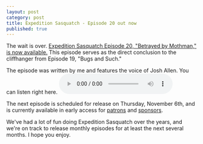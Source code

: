 ```yaml
---
layout: post
category: post
title: Expedition Sasquatch - Episode 20 out now
published: true
---
```

The wait is over. [Expedition Sasquatch Episode 20, "Betrayed by Mothman," is now available.](https://expeditionsasquatch.org/2025/10/02/squonk.html#887c10bf) This episode serves as the direct conclusion to the cliffhanger from Episode 19, "Bugs and Such."

The episode was written by me and features the voice of Josh Allen. You can listen right here.
<audio controls> <source src="https://expeditionsasquatch.org/episodes/Squonksupreme.mp3" type="audio/mpeg"> Your browser does not support the audio element. </audio>

The next episode is scheduled for release on Thursday, November 6th, and is currently available in early access for [patrons](https://www.patreon.com/posts/140279523) and [sponsors](https://newellijay.tv/sponsor-us/). 

We've had a lot of fun doing Expedition Sasquatch over the years, and we're on track to release monthly episodes for at least the next several months. I hope you enjoy. 
